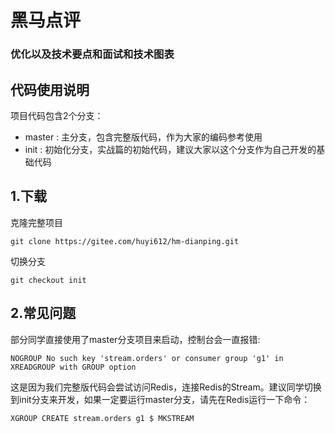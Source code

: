 # 黑马点评
### 优化以及技术要点和面试和技术图表

## 代码使用说明
项目代码包含2个分支：
- master : 主分支，包含完整版代码，作为大家的编码参考使用
- init : 初始化分支，实战篇的初始代码，建议大家以这个分支作为自己开发的基础代码
## 1.下载
克隆完整项目
```git
git clone https://gitee.com/huyi612/hm-dianping.git
```
切换分支
```git
git checkout init
```

## 2.常见问题
部分同学直接使用了master分支项目来启动，控制台会一直报错:
```
NOGROUP No such key 'stream.orders' or consumer group 'g1' in XREADGROUP with GROUP option
```
这是因为我们完整版代码会尝试访问Redis，连接Redis的Stream。建议同学切换到init分支来开发，如果一定要运行master分支，请先在Redis运行一下命令：
```text
XGROUP CREATE stream.orders g1 $ MKSTREAM
```